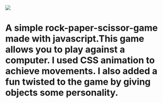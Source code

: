![](demo.gif)

# A simple rock-paper-scissor-game made with javascript.This game allows you to play against a computer. I used CSS animation to achieve movements. I also added a fun twisted to the game by giving objects some personality.  

